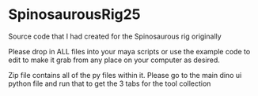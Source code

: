 # SpinosaurousRig25
Source code that I had created for the Spinosaurous rig originally


Please drop in ALL files into your maya scripts or use the example code to edit to make it grab from any place on your computer as desired.

Zip file contains all of the py files within it. Please go to the main dino ui python file and run that to get the 3 tabs for the tool collection
